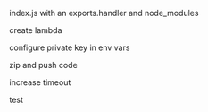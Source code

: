 index.js with an exports.handler and node_modules

create lambda

configure private key in env vars

zip and push code

increase timeout

test
